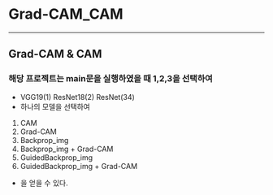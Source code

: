 # Grad-CAM_CAM

---

## Grad-CAM & CAM

### 해당 프로젝트는 main문을 실행하였을 때 1,2,3을 선택하여 
- VGG19(1) ResNet18(2) ResNet(34)
- 하나의 모델을 선택하여 
 1. CAM
 2. Grad-CAM
 3. Backprop_img
 4. Backprop_img + Grad-CAM
 5. GuidedBackprop_img
 6. GuidedBackprop_img + Grad-CAM
- 을 얻을 수 있다.
